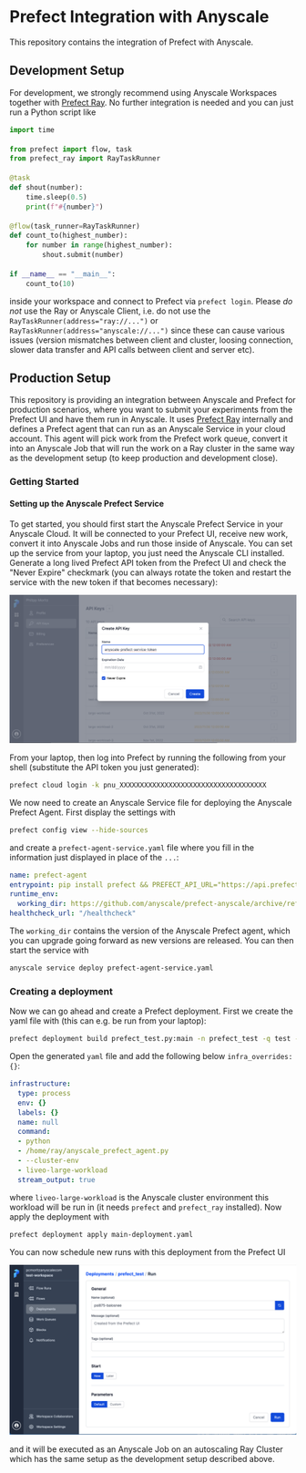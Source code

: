 # Prefect Integration with Anyscale

This repository contains the integration of Prefect with Anyscale.

## Development Setup

For development,
we strongly recommend using Anyscale Workspaces together with [Prefect Ray](https://github.com/PrefectHQ/prefect-ray).
No further integration is needed and you can just run a Python script like
```python
import time

from prefect import flow, task
from prefect_ray import RayTaskRunner

@task
def shout(number):
    time.sleep(0.5)
    print(f"#{number}")

@flow(task_runner=RayTaskRunner)
def count_to(highest_number):
    for number in range(highest_number):
        shout.submit(number)

if __name__ == "__main__":
    count_to(10)
```
inside your workspace and connect to Prefect via `prefect login`. Please *do not* use the Ray or Anyscale Client, i.e.
do not use the `RayTaskRunner(address="ray://...")` or `RayTaskRunner(address="anyscale://...")` since these can
cause various issues (version mismatches between client and cluster, loosing connection, slower data transfer and API
calls between client and server etc).

## Production Setup

This repository is providing an integration between Anyscale and Prefect for production scenarios, where you
want to submit your experiments from the Prefect UI and have them run in Anyscale. It uses
[Prefect Ray](https://github.com/PrefectHQ/prefect-ray) internally and defines a Prefect agent that can run
as an Anyscale Service in your cloud account. This agent will pick work from the Prefect work queue, convert it
into an Anyscale Job that will run the work on a Ray cluster in the same way as the development setup (to keep
production and development close).

### Getting Started

#### Setting up the Anyscale Prefect Service

To get started, you should first start the Anyscale Prefect Service in your Anyscale Cloud. It will be connected
to your Prefect UI, receive new work, convert it into Anyscale Jobs and run those inside of Anyscale. You can set
up the service from your laptop, you just need the Anyscale CLI installed. Generate a long lived Prefect API token
from the Prefect UI and check the "Never Expire" checkmark (you can always rotate the token and restart the service
with the new token if that becomes necessary):

![set up prefect api token](./prefect_api_token.png)

From your laptop, then log into Prefect by running the following from your shell (substitute the API token you just generated):
```bash
prefect cloud login -k pnu_XXXXXXXXXXXXXXXXXXXXXXXXXXXXXXXXXXXX
```

We now need to create an Anyscale Service file for deploying the Anyscale Prefect Agent. First display the settings with
```bash
prefect config view --hide-sources
```
and create a `prefect-agent-service.yaml` file where you fill in the information just displayed in place of the `...`:
```yaml
name: prefect-agent
entrypoint: pip install prefect && PREFECT_API_URL="https://api.prefect.cloud/api/accounts/..." PREFECT_API_KEY="..." python start_anyscale_service.py
runtime_env:
  working_dir: https://github.com/anyscale/prefect-anyscale/archive/refs/tags/v0.0.2.zip
healthcheck_url: "/healthcheck"
```
The `working_dir` contains the version of the Anyscale Prefect agent, which you can upgrade going forward as new versions are released.
You can then start the service with
```bash
anyscale service deploy prefect-agent-service.yaml
```

### Creating a deployment

Now we can go ahead and create a Prefect deployment. First we create the yaml file with (this can e.g. be run from your laptop):
```bash
prefect deployment build prefect_test.py:main -n prefect_test -q test --storage-block s3/test-storage
```
Open the generated `yaml` file and add the following below `infra_overrides: {}`:
```yaml
infrastructure:
  type: process
  env: {}
  labels: {}
  name: null
  command:
  - python
  - /home/ray/anyscale_prefect_agent.py
  - --cluster-env
  - liveo-large-workload
  stream_output: true
```
where `liveo-large-workload` is the Anyscale cluster environment this workload will be run in (it needs `prefect` and `prefect_ray` installed).
Now apply the deployment with
```bash
prefect deployment apply main-deployment.yaml
```

You can now schedule new runs with this deployment from the Prefect UI


![set up prefect api token](./prefect_submit_run.png)

and it will be executed as an Anyscale Job on an autoscaling Ray Cluster which has the same setup as the development setup described above.